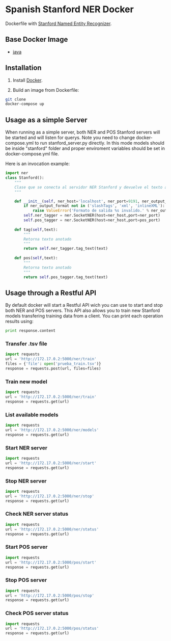 # Spanish Stanford NER Docker
Dockerfile with [Stanford Named Entity Recognizer](https://github.com/stanfordnlp/CoreNLP/tree/master/doc/ner).

## Base Docker Image
* [java](https://registry.hub.docker.com/_/java/)

## Installation

1. Install [Docker](https://docs.docker.com/installation/).

2. Build an image from Dockerfile:

```bash
git clone
docker-compose up
```

## Usage as a simple Server
When running as a simple server, both NER and POS Stanford servers will be started and will listen for querys.
Note you need to change docker-compose.yml to run stanford_server.py directly. In this mode models should be inside "stanford" folder and proper enviroment variables should be set in docker-compose.yml file.

Here is an invocation example:
```python
import ner
class Stanford():
    """
    Clase que se conecta al servidor NER Stanford y devuelve el texto anotado.
    """

    def __init__(self, ner_host='localhost', ner_port=9191, ner_output_format='inlineXML',pos_port=9190):
        if ner_output_format not in ('slashTags', 'xml', 'inlineXML'):
            raise ValueError('Formato de salida %s invalido.' % ner_output_format)
        self.ner_tagger = ner.SocketNER(host=ner_host,port=ner_port)
        self.pos_tagger = ner.SocketNER(host=ner_host,port=pos_port)
        
    def tag(self,text):
        """
        Retorna texto anotado
        """
        return self.ner_tagger.tag_text(text)
    
    def pos(self,text):
        """
        Retorna texto anotado
        """
        return self.pos_tagger.tag_text(text)
```
## Usage through a Restful API
By default docker will start a Restful API wich you can use to start and stop both NER and POS servers. This API also allows you to train new Stanford models transfering training data from a client. You can print each operation results using:
```python
print response.content
```
### Transfer .tsv file
```python
import requests
url = 'http://172.17.0.2:5000/ner/train'
files = {'file': open('prueba_train.tsv')}
response = requests.post(url, files=files)
```
### Train new model
```python
import requests
url = 'http://172.17.0.2:5000/ner/train'
response = requests.get(url)
```
### List available models
```python
import requests
url = 'http://172.17.0.2:5000/ner/models'
response = requests.get(url)
```
### Start NER server
```python
import requests
url = 'http://172.17.0.2:5000/ner/start'
response = requests.get(url)
```
### Stop NER server
```python
import requests
url = 'http://172.17.0.2:5000/ner/stop'
response = requests.get(url)
```
### Check NER server status
```python
import requests
url = 'http://172.17.0.2:5000/ner/status'
response = requests.get(url)
```
### Start POS server
```python
import requests
url = 'http://172.17.0.2:5000/pos/start'
response = requests.get(url)
```
### Stop POS server
```python
import requests
url = 'http://172.17.0.2:5000/pos/stop'
response = requests.get(url)
```
### Check POS server status
```python
import requests
url = 'http://172.17.0.2:5000/pos/status'
response = requests.get(url)
```
